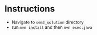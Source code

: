 # Instructions

- Navigate to `sem3_solution` directory
- run `mvn install` and then `mvn exec:java`
